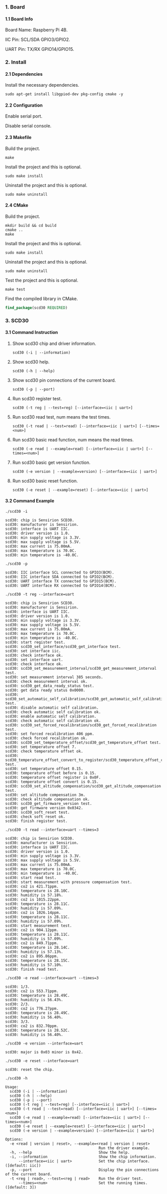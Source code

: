 ### 1. Board

#### 1.1 Board Info

Board Name: Raspberry Pi 4B.

IIC Pin: SCL/SDA GPIO3/GPIO2.

UART Pin: TX/RX GPIO14/GPIO15.

### 2. Install

#### 2.1 Dependencies

Install the necessary dependencies.

```shell
sudo apt-get install libgpiod-dev pkg-config cmake -y
```
#### 2.2 Configuration

Enable serial port.

Disable serial console.

#### 2.3 Makefile

Build the project.

```shell
make
```

Install the project and this is optional.

```shell
sudo make install
```

Uninstall the project and this is optional.

```shell
sudo make uninstall
```

#### 2.4 CMake

Build the project.

```shell
mkdir build && cd build 
cmake .. 
make
```

Install the project and this is optional.

```shell
sudo make install
```

Uninstall the project and this is optional.

```shell
sudo make uninstall
```

Test the project and this is optional.

```shell
make test
```

Find the compiled library in CMake. 

```cmake
find_package(scd30 REQUIRED)
```

### 3. SCD30

#### 3.1 Command Instruction

1. Show scd30 chip and driver information.

   ```shell
   scd30 (-i | --information)
   ```

2. Show scd30 help.

   ```shell
   scd30 (-h | --help)
   ```

3. Show scd30 pin connections of the current board.

   ```shell
   scd30 (-p | --port)
   ```

4. Run scd30 register test.

   ```shell
   scd30 (-t reg | --test=reg) [--interface=<iic | uart>]
   ```

5. Run scd30 read test, num means the test times.

   ```shell
   scd30 (-t read | --test=read) [--interface=<iic | uart>] [--times=<num>]
   ```

6. Run scd30 basic read function, num means the read times.

   ```shell
   scd30 (-e read | --example=read) [--interface=<iic | uart>] [--times=<num>]
   ```

10. Run scd30 basic get version function.  

    ```shell
    scd30 (-e version | --example=version) [--interface=<iic | uart>]
    ```

11. Run scd30 basic reset function.  

    ```shell
    scd30 (-e reset | --example=reset) [--interface=<iic | uart>]
    ```

#### 3.2 Command Example

```shell
./scd30 -i

scd30: chip is Sensirion SCD30.
scd30: manufacturer is Sensirion.
scd30: interface is UART IIC.
scd30: driver version is 1.0.
scd30: min supply voltage is 3.3V.
scd30: max supply voltage is 5.5V.
scd30: max current is 75.00mA.
scd30: max temperature is 70.0C.
scd30: min temperature is -40.0C.
```

```shell
./scd30 -p

scd30: IIC interface SCL connected to GPIO3(BCM).
scd30: IIC interface SDA connected to GPIO2(BCM).
scd30: UART interface TX connected to GPIO15(BCM).
scd30: UART interface RX connected to GPIO14(BCM).
```

```shell
./scd30 -t reg --interface=uart

scd30: chip is Sensirion SCD30.
scd30: manufacturer is Sensirion.
scd30: interface is UART IIC.
scd30: driver version is 1.0.
scd30: min supply voltage is 3.3V.
scd30: max supply voltage is 5.5V.
scd30: max current is 75.00mA.
scd30: max temperature is 70.0C.
scd30: min temperature is -40.0C.
scd30: start register test.
scd30: scd30_set_interface/scd30_get_interface test.
scd30: set interface iic.
scd30: check interface ok.
scd30: set interface uart.
scd30: check interface ok.
scd30: scd30_set_measurement_interval/scd30_get_measurement_interval test.
scd30: set measurement interval 385 seconds.
scd30: check measurement interval ok.
scd30: scd30_get_data_ready_status test.
scd30: get data ready status 0x0000.
scd30: scd30_set_automatic_self_calibration/scd30_get_automatic_self_calibration test.
scd30: disable automatic self calibration.
scd30: check automatic self calibration ok.
scd30: enable automatic self calibration.
scd30: check automatic self calibration ok.
scd30: scd30_set_forced_recalibration/scd30_get_forced_recalibration test.
scd30: set forced recalibration 406 ppm.
scd30: check forced recalibration ok.
scd30: scd30_set_temperature_offset/scd30_get_temperature_offset test.
scd30: set temperature offset 7.
scd30: check temperature offset ok.
scd30: scd30_temperature_offset_convert_to_register/scd30_temperature_offset_convert_to_data test.
scd30: set temperature offset 0.15.
scd30: temperature offset before is 0.15.
scd30: temperature offset register is 0x0F.
scd30: temperature offset convert is 0.15.
scd30: scd30_set_altitude_compensation/scd30_get_altitude_compensation test.
scd30: set altitude compensation 3m.
scd30: check altitude compensation ok.
scd30: scd30_get_firmware_version test.
scd30: get firmware version 0x0342.
scd30: scd30_soft_reset test.
scd30: check soft reset ok.
scd30: finish register test.
```

```shell
./scd30 -t read --interface=uart --times=3

scd30: chip is Sensirion SCD30.
scd30: manufacturer is Sensirion.
scd30: interface is UART IIC.
scd30: driver version is 1.0.
scd30: min supply voltage is 3.3V.
scd30: max supply voltage is 5.5V.
scd30: max current is 75.00mA.
scd30: max temperature is 70.0C.
scd30: min temperature is -40.0C.
scd30: start read test.
scd30: start measurement with pressure compensation test.
scd30: co2 is 421.71ppm.
scd30: temperature is 28.10C.
scd30: humidity is 57.18%.
scd30: co2 is 1015.22ppm.
scd30: temperature is 28.11C.
scd30: humidity is 57.09%.
scd30: co2 is 1026.14ppm.
scd30: temperature is 28.11C.
scd30: humidity is 57.09%.
scd30: start measurement test.
scd30: co2 is 904.12ppm.
scd30: temperature is 28.11C.
scd30: humidity is 57.09%.
scd30: co2 is 849.71ppm.
scd30: temperature is 28.14C.
scd30: humidity is 57.13%.
scd30: co2 is 895.86ppm.
scd30: temperature is 28.15C.
scd30: humidity is 57.10%.
scd30: finish read test.
```

```shell
./scd30 -e read --interface=uart --times=3

scd30: 1/3.
scd30: co2 is 553.71ppm.
scd30: temperature is 28.49C.
scd30: humidity is 56.43%.
scd30: 2/3.
scd30: co2 is 776.27ppm.
scd30: temperature is 28.49C.
scd30: humidity is 56.40%.
scd30: 3/3.
scd30: co2 is 832.70ppm.
scd30: temperature is 28.52C.
scd30: humidity is 56.40%.
```

```shell
./scd30 -e version --interface=uart

scd30: major is 0x03 minor is 0x42.
```

```shell
./scd30 -e reset --interface=uart

scd30: reset the chip.
```

```shell
./scd30 -h

Usage:
  scd30 (-i | --information)
  scd30 (-h | --help)
  scd30 (-p | --port)
  scd30 (-t reg | --test=reg) [--interface=<iic | uart>]
  scd30 (-t read | --test=read) [--interface=<iic | uart>] [--times=<num>]
  scd30 (-e read | --example=read) [--interface=<iic | uart>] [--times=<num>]
  scd30 (-e reset | --example=reset) [--interface=<iic | uart>]
  scd30 (-e version | --example=version) [--interface=<iic | uart>]

Options:
  -e <read | version | reset>, --example=<read | version | reset> 
                                          Run the driver example.
  -h, --help                              Show the help.
  -i, --information                       Show the chip information.
      --interface=<iic | uart>            Set the chip interface.([default: iic])
  -p, --port                              Display the pin connections of the current board.
  -t <reg | read>, --test=<reg | read>    Run the driver test.
      --times=<num>                       Set the running times.([default: 3])
```
